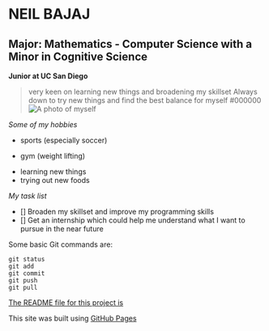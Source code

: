# NEIL BAJAJ
## Major: Mathematics - Computer Science with a Minor in Cognitive Science
**Junior at UC San Diego**
> very keen on learning new things and broadening my skillset
> Always down to try new things and find the best balance for myself 
#000000  
![A photo of myself](CSE_110_pagesProject/Images/IMG_3438.PNG)


*Some of my hobbies*
- sports (especially soccer)
* gym (weight lifting)
+ learning new things 
+ trying out new foods

*My task list*
- [] Broaden my skillset and improve my programming skills
- [] Get an internship which could help me understand what I want to pursue in the near future


Some basic Git commands are:
```
git status
git add
git commit
git push 
git pull
```

[The README file for this project is](./README.md)

This site was built using [GitHub Pages](https://pages.github.com/)

